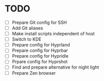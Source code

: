 # TODO

- [ ] Prepare Git config for SSH
- [ ] Add Git aliases
- [ ] Make install scripts independent of host
- [ ] Switch to KDE
- [ ] Prepare config for Hyprland
- [ ] Prepare config for Hyprbar
- [ ] Prepare config for Hypridle
- [ ] Prpare config for Hyprshot
- [ ] Find and prepare alternative for night light
- [ ] Prepare Zen browser
